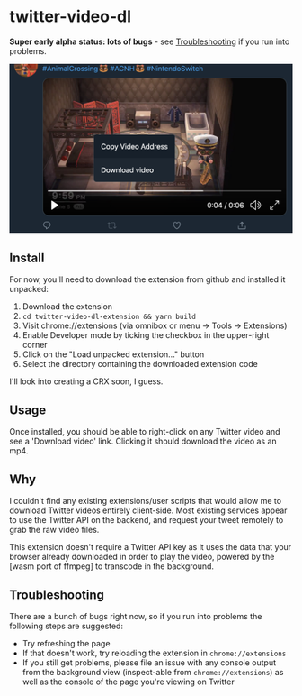 # twitter-video-dl

**Super early alpha status: lots of bugs** - see [Troubleshooting](#Troubleshooting) if you run into problems.

![how it looks](./example.png)

## Install

For now, you'll need to download the extension from github and installed it unpacked:

1. Download the extension
1. `cd twitter-video-dl-extension && yarn build`
1. Visit chrome://extensions (via omnibox or menu -> Tools -> Extensions)
1. Enable Developer mode by ticking the checkbox in the upper-right corner
1. Click on the "Load unpacked extension..." button
1. Select the directory containing the downloaded extension code

I'll look into creating a CRX soon, I guess.

## Usage

Once installed, you should be able to right-click on any Twitter video and see a 'Download video' link. Clicking it should download the video as an mp4.

## Why

I couldn't find any existing extensions/user scripts that would allow me to download Twitter videos entirely client-side. Most existing services appear to use the Twitter API on the backend, and request your tweet remotely to grab the raw video files.

This extension doesn't require a Twitter API key as it uses the data that your browser already downloaded in order to play the video, powered by the [wasm port of ffmpeg] to transcode in the background.

## Troubleshooting

There are a bunch of bugs right now, so if you run into problems the following steps are suggested:

* Try refreshing the page
* If that doesn't work, try reloading the extension in `chrome://extensions`
* If you still get problems, please file an issue with any console output from the background view (inspect-able from `chrome://extensions`) as well as the console of the page you're viewing on Twitter
